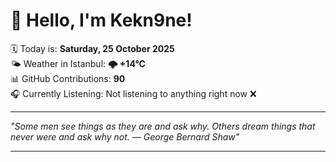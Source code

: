 # 👋 Hello, I'm Kekn9ne!

🗓️ Today is: **Saturday, 25 October 2025**  
🌤️ Weather in Istanbul: **🌩  +14°C**  
📊 GitHub Contributions: **90**  
🎧 Currently Listening: Not listening to anything right now ❌

---

_"Some men see things as they are and ask why. Others dream things that never were and ask why not. — *George Bernard Shaw*"_

---
